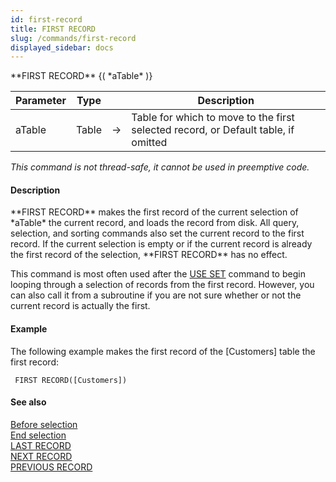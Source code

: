 ```yaml
---
id: first-record
title: FIRST RECORD
slug: /commands/first-record
displayed_sidebar: docs
---
```


<!--REF #_command_.FIRST RECORD.Syntax-->**FIRST RECORD** {( *aTable* )}<!-- END REF-->
<!--REF #_command_.FIRST RECORD.Params-->
| Parameter | Type |  | Description |
| --- | --- | --- | --- |
| aTable | Table | &#8594;  | Table for which to move to the first selected record, or Default table, if omitted |

<!-- END REF-->

*This command is not thread-safe, it cannot be used in preemptive code.*


#### Description 

<!--REF #_command_.FIRST RECORD.Summary-->**FIRST RECORD** makes the first record of the current selection of *aTable* the current record, and loads the record from disk.<!-- END REF--> All query, selection, and sorting commands also set the current record to the first record. If the current selection is empty or if the current record is already the first record of the selection, **FIRST RECORD** has no effect. 

This command is most often used after the [USE SET](use-set.md) command to begin looping through a selection of records from the first record. However, you can also call it from a subroutine if you are not sure whether or not the current record is actually the first.

#### Example 

The following example makes the first record of the \[Customers\] table the first record:

```4d
 FIRST RECORD([Customers])
```

#### See also 

[Before selection](before-selection.md)  
[End selection](end-selection.md)  
[LAST RECORD](last-record.md)  
[NEXT RECORD](next-record.md)  
[PREVIOUS RECORD](previous-record.md)  